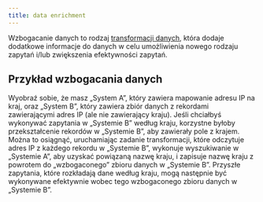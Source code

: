 ```yaml
---
title: data enrichment
---
```


Wzbogacanie danych to rodzaj [transformacji danych](notes/transformacja%20danych.md), która dodaje dodatkowe informacje do danych w celu umożliwienia nowego rodzaju zapytań i/lub zwiększenia efektywności zapytań.

## Przykład wzbogacania danych
Wyobraź sobie, że masz „System A”, który zawiera mapowanie adresu IP na kraj, oraz „System B”, który zawiera zbiór danych z rekordami zawierającymi adres IP (ale nie zawierający kraju). Jeśli chciałbyś wykonywać zapytania w „Systemie B” według kraju, korzystne byłoby przekształcenie rekordów w „Systemie B”, aby zawierały pole z krajem. Można to osiągnąć, uruchamiając zadanie transformacji, które odczytuje adres IP z każdego rekordu w „Systemie B”, wykonuje wyszukiwanie w „Systemie A”, aby uzyskać powiązaną nazwę kraju, i zapisuje nazwę kraju z powrotem do „wzbogaconego” zbioru danych w „Systemie B”. Przyszłe zapytania, które rozkładają dane według kraju, mogą następnie być wykonywane efektywnie wobec tego wzbogaconego zbioru danych w „Systemie B”.
